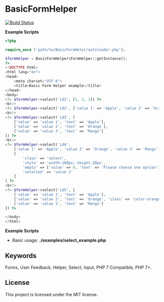 # BasicFormHelper
[![Build Status](https://api.travis-ci.org/locddspkt/BasicFormHelper.svg?branch=master)](https://travis-ci.org/locddspkt/BasicFormHelper)

**Example Scripts**
```php
<?php 

require_once ('path/to/BasicFormHeler/autoloader.php'); 

$formHelper = BasicFormHelper\FormHelper::getInstance();
?>
<!DOCTYPE html>
<html lang="en">
<head>
    <meta charset="UTF-8">
    <title>Basic Form Helper example</title>
</head>
<body>
<?= $formHelper->select('id1', [1, 2, 3]) ?>
<br/>
<?= $formHelper->select('id2', ['value 1' => 'Apple', 'value 2' => 'Orange', 'value 3' => 'Mango']) ?>
<br/>
<?= $formHelper->select('id3', [
    ['value' => 'value 1', 'text' => 'Apple'],
    ['value' => 'value 2', 'text' => 'Orange'],
    ['value' => 'value 3', 'text' => 'Mango']
]) ?>
<br/>
<?= $formHelper->select('id4',
    ['value 1' => 'Apple', 'value 2' => 'Orange', 'value 3' => 'Mango'],
    [
        'class' => 'select',
        'style' => 'width:100px; height:20px',
        'empty' => ['value' => 0, 'text' => 'Please choose one option'],
        'selected' => 'value 2'
    ]
) ?>
<br/>
<?= $formHelper->select('id5', [
    ['value' => 'value 1', 'text' => 'Apple'],
    ['value' => 'value 2', 'text' => 'Orange', 'class' => 'color-orange'],
    ['value' => 'value 3', 'text' => 'Mango']
]) ?>

</body>
</html>
```

**Example Scripts**

<ul>
<li>Basic usage: <strong>./examples/select_example.php</strong></li>
</ul>

## Keywords

Forms, User Feedback, Helper, Select, Input, PHP 7 Compatible, PHP 7+.

## License

This project is licensed under the MIT license.
